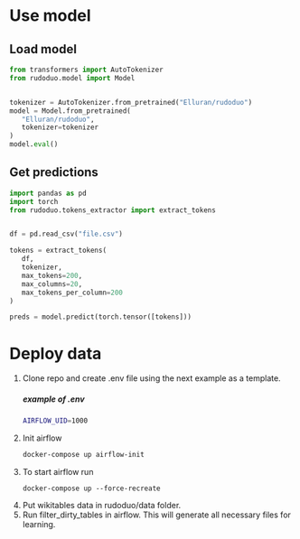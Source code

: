 # Use model

## Load model

```Python
from transformers import AutoTokenizer
from rudoduo.model import Model


tokenizer = AutoTokenizer.from_pretrained("Elluran/rudoduo")
model = Model.from_pretrained(
   "Elluran/rudoduo",
   tokenizer=tokenizer
)
model.eval()
```

## Get predictions

```Python
import pandas as pd
import torch
from rudoduo.tokens_extractor import extract_tokens 


df = pd.read_csv("file.csv")

tokens = extract_tokens(
   df,
   tokenizer,
   max_tokens=200,
   max_columns=20,
   max_tokens_per_column=200
)

preds = model.predict(torch.tensor([tokens]))
```

# Deploy data
1. Clone repo and create .env file using the next example as a template.
    ##### example of .env
    ```BASH
    AIRFLOW_UID=1000
    ```
2. Init airflow
   ```BASH
   docker-compose up airflow-init
   ```
3. To start airflow run
   ```
   docker-compose up --force-recreate
   ```
4. Put wikitables data in rudoduo/data folder.
5. Run filter_dirty_tables in airflow. This will generate all necessary files for learning.
